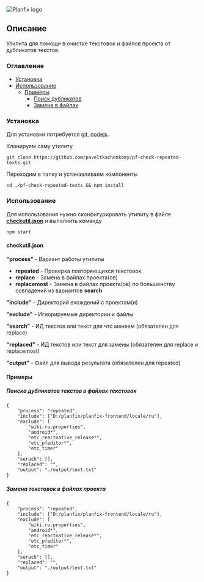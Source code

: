 ![Planfix logo](https://github.com/paveltkachenkomy/pf-check-repeated-texts/raw/master/Planfix-PNG-black.png "Planfix logo")

## Описание
Утилита для помощи в очистке текстовок и файлов проекта от дубликатов текстов.

### Оглавление
 - [Установка](#установка)
 - [Использование](#использование)
	- [Примеры](#примеры)
		- [Поиск дубликатов](#поиска-дубликатов-текстов-в-файлах-текстовок)
		- [Замена в файлах](#замена-текстовок-в-файлах-проекта)

### Установка
Для установки потребуется [git](https://git-scm.com/), [nodejs](https://nodejs.org/).

Клонируем саму утилиту  
```
git clone https://github.com/paveltkachenkomy/pf-check-repeated-texts.git
```

Переходим в папку и устанавливаем компоненты  
```
cd ./pf-check-repeated-texts && npm install
```

### Использование
Для использования нужно сконфигурировать утилиту в файле **[checkutil.json](#checkutiljson)** и выполнить команду
```
npm start
```

#### checkutil.json

**"process"** - Вариант работы утилиты
- **repeated** - Проверка повторяющихся текстовок
- **replace** - Замена в файлах проекта(ов)
- **replacemost** - Замена в файлах проекта(ов) по большенству совпадений из вариантов **search**

**"include"** - Директорий вхождений с проектам(и)

**"exclude"** - Игнорируемые директории и файлы

**"search"** - ИД текстов или текст для что меняем (обязателен для replace)

**"replaced"** - ИД текстов или текст для замены (обязателен для replace и replacemost)

**"output"** - Файл для вывода результата (обязателен для repeated)

#### Примеры 
##### Поиска дубликатов текстов в файлах текстовок
```
{
	"process": "repeated",
	"include": ["D:/planfix/planfix-frontend/locale/ru"],
	"exclude": [
		"wiki.ru.properties",
		"android*",
		"etc_reactnative_release*",
		"etc_pfeditor*",
		"etc_timer"
	],
	"serach": [],
	"replaced": "",
	"output": "./output/text.txt"
}
```
##### Замена текстовок в файлах проекта
```
{
	"process": "repeated",
	"include": ["D:/planfix/planfix-frontend/locale/ru"],
	"exclude": [
		"wiki.ru.properties",
		"android*",
		"etc_reactnative_release*",
		"etc_pfeditor*",
		"etc_timer"
	],
	"serach": [],
	"replaced": "",
	"output": "./output/text.txt"
}
```
